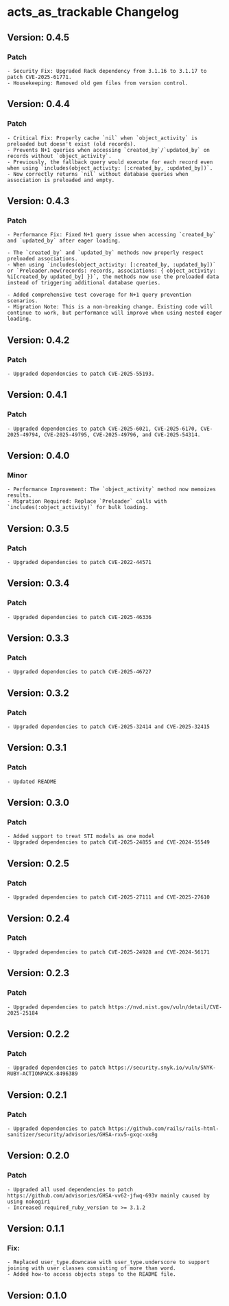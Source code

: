 # acts_as_trackable Changelog
## Version: 0.4.5
  ### Patch
    - Security Fix: Upgraded Rack dependency from 3.1.16 to 3.1.17 to patch CVE-2025-61771.
    - Housekeeping: Removed old gem files from version control.

## Version: 0.4.4
  ### Patch
    - Critical Fix: Properly cache `nil` when `object_activity` is preloaded but doesn't exist (old records).
    - Prevents N+1 queries when accessing `created_by`/`updated_by` on records without `object_activity`.
    - Previously, the fallback query would execute for each record even when using `includes(object_activity: [:created_by, :updated_by])`.
    - Now correctly returns `nil` without database queries when association is preloaded and empty.

## Version: 0.4.3
  ### Patch
    - Performance Fix: Fixed N+1 query issue when accessing `created_by` and `updated_by` after eager loading.

    - The `created_by` and `updated_by` methods now properly respect preloaded associations.
    - When using `includes(object_activity: [:created_by, :updated_by])` or `Preloader.new(records: records, associations: { object_activity: %i[created_by updated_by] })`, the methods now use the preloaded data instead of triggering additional database queries.

    - Added comprehensive test coverage for N+1 query prevention scenarios.
    - Migration Note: This is a non-breaking change. Existing code will continue to work, but performance will improve when using nested eager loading.
## Version: 0.4.2
  ### Patch
    - Upgraded dependencies to patch CVE-2025-55193.
## Version: 0.4.1
  ### Patch
    - Upgraded dependencies to patch CVE-2025-6021, CVE-2025-6170, CVE-2025-49794, CVE-2025-49795, CVE-2025-49796, and CVE-2025-54314.
## Version: 0.4.0
  ### Minor
    - Performance Improvement: The `object_activity` method now memoizes results.
    - Migration Required: Replace `Preloader` calls with `includes(:object_activity)` for bulk loading.
## Version: 0.3.5
  ### Patch
    - Upgraded dependencies to patch CVE-2022-44571
## Version: 0.3.4
  ### Patch
    - Upgraded dependencies to patch CVE-2025-46336
## Version: 0.3.3
  ### Patch
    - Upgraded dependencies to patch CVE-2025-46727
## Version: 0.3.2
  ### Patch
    - Upgraded dependencies to patch CVE-2025-32414 and CVE-2025-32415
## Version: 0.3.1
  ### Patch
    - Updated README
## Version: 0.3.0
  ### Patch
    - Added support to treat STI models as one model
    - Upgraded dependencies to patch CVE-2025-24855 and CVE-2024-55549
## Version: 0.2.5
  ### Patch
    - Upgraded dependencies to patch CVE-2025-27111 and CVE-2025-27610
## Version: 0.2.4
  ### Patch
    - Upgraded dependencies to patch CVE-2025-24928 and CVE-2024-56171
## Version: 0.2.3
  ### Patch
    - Upgraded dependencies to patch https://nvd.nist.gov/vuln/detail/CVE-2025-25184
## Version: 0.2.2
  ### Patch
    - Upgraded dependencies to patch https://security.snyk.io/vuln/SNYK-RUBY-ACTIONPACK-8496389
## Version: 0.2.1
  ### Patch
    - Upgraded dependencies to patch https://github.com/rails/rails-html-sanitizer/security/advisories/GHSA-rxv5-gxqc-xx8g
## Version: 0.2.0
  ### Patch
    - Upgraded all used dependencies to patch https://github.com/advisories/GHSA-vv62-jfwq-693v mainly caused by using nokogiri
    - Increased required_ruby_version to >= 3.1.2
## Version: 0.1.1
  ### Fix:
    - Replaced user_type.downcase with user_type.underscore to support joining with user classes consisting of more than word.
    - Added how-to access objects steps to the README file.
## Version: 0.1.0

